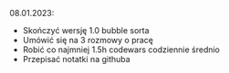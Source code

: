 08.01.2023: 
- Skończyć wersję 1.0 bubble sorta
- Umówić się na 3 rozmowy o pracę 
- Robić co najmniej 1.5h codewars codziennie średnio
- Przepisać notatki na githuba